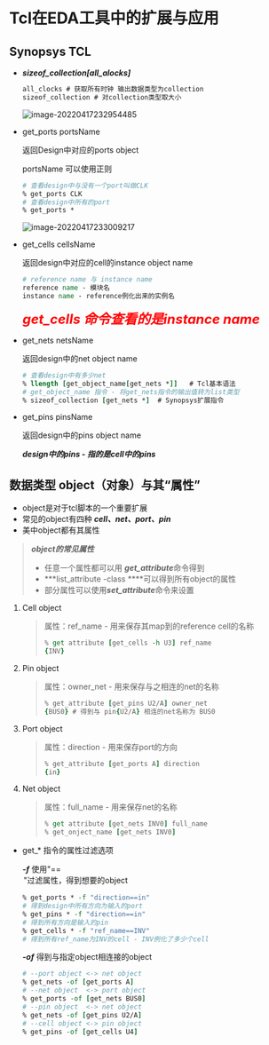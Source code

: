 # Tcl在EDA工具中的扩展与应用

## Synopsys TCL

- ***sizeof_collection[all_alocks]***	

  ```tcl
  all_clocks # 获取所有时钟 输出数据类型为collection
  sizeof_collection # 对collection类型取大小
  ```

  ![image-20220417232954485](C:\Users\Jiazm556\AppData\Roaming\Typora\typora-user-images\image-20220417232954485.png)

- get_ports portsName

  返回Design中对应的ports object

  portsName 可以使用正则

  ```tcl
  # 查看design中与没有一个port叫做CLK
  % get_ports CLK
  # 查看design中所有的port
  % get_ports *
  ```

  ![image-20220417233009217](C:\Users\Jiazm556\AppData\Roaming\Typora\typora-user-images\image-20220417233009217.png)

- get_cells cellsName

  返回design中对应的cell的instance object name

  ```tcl
  # reference name 与 instance name
  reference name - 模块名
  instance name - reference例化出来的实例名
  ```

  ***<font color=red size=5>get_cells 命令查看的是instance name</font>***

- get_nets netsName

  返回design中的net object name

  ```tcl
  # 查看design中有多少net
  % llength [get_object_name[get_nets *]]	# Tcl基本语法
  # get_object_name 指令 - 将get_nets指令的输出值转为list类型
  % sizeof_collection [get_nets *]	# Synopsys扩展指令
  ```

- get_pins pinsName

  返回design中的pins object name

  ***design中的pins - 指的是cell中的pins***

## 数据类型 object（对象）与其“属性”

- object是对于tcl脚本的一个重要扩展
- 常见的object有四种 ***cell、net、port、pin***
- 美中object都有其属性

> ***object的常见属性***
>
> - 任意一个属性都可以用 ***get_attribute***命令得到
> - ***list_attribute -class \****可以得到所有object的属性
> - 部分属性可以使用***set_attribute***命令来设置

1. Cell object

   > 属性：ref_name - 用来保存其map到的reference cell的名称
   >
   > ```tcl
   > % get attribute [get_cells -h U3] ref_name
   > {INV}
   > ```

2. Pin object

   > 属性：owner_net - 用来保存与之相连的net的名称
   >
   > ```tcl
   > % get_attribute [get_pins U2/A] owner_net
   > {BUS0}	# 得到与 pin{U2/A} 相连的net名称为 BUS0
   > ```

3. Port object

   > 属性：direction - 用来保存port的方向
   >
   > ```tcl
   > % get_attribute [get_ports A] direction
   > {in}
   > ```

4. Net object

   > 属性：full_name - 用来保存net的名称
   >
   > ```tcl
   > % get attribute [get_nets INV0] full_name
   > % get_onject_name [get_nets INV0]
   > ```

- get_* 指令的属性过滤选项

  ***-f*** 使用"<attribute>==<option>"过滤属性，得到想要的object

  ```tcl
  % get_ports * -f "direction==in"
  # 得到design中所有方向为输入的port
  % get_pins * -f "direction==in"
  # 得到所有方向是输入的pin
  % get_cells * -f "ref_name==INV"
  # 得到所有ref_name为INV的cell - INV例化了多少个cell
  ```

  ***-of*** 得到与指定object相连接的object

  ```tcl
  # --port object <-> net object
  % get_nets -of [get_ports A]
  # --net object  <-> port object
  % get_ports -of [get_nets BUS0]
  # --pin object  <-> net object
  % get_nets -of [get_pins U2/A]
  # --cell object <-> pin object
  % get_pins -of [get_cells U4]
  ```

  